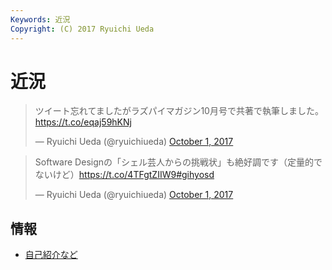 ```yaml
---
Keywords: 近況
Copyright: (C) 2017 Ryuichi Ueda
---
```


# 近況 

<blockquote class="twitter-tweet" data-partner="tweetdeck"><p lang="ja" dir="ltr">ツイート忘れてましたがラズパイマガジン10月号で共著で執筆しました。<a href="https://t.co/eqaj59hKNj">https://t.co/eqaj59hKNj</a></p>&mdash; Ryuichi Ueda (@ryuichiueda) <a href="https://twitter.com/ryuichiueda/status/914385558259900416?ref_src=twsrc%5Etfw">October 1, 2017</a></blockquote>
<script async src="//platform.twitter.com/widgets.js" charset="utf-8"></script>

<blockquote class="twitter-tweet" data-partner="tweetdeck"><p lang="ja" dir="ltr">Software Designの「シェル芸人からの挑戦状」も絶好調です（定量的でないけど）<a href="https://t.co/4TFgtZIIW9">https://t.co/4TFgtZIIW9</a><a href="https://twitter.com/hashtag/gihyosd?src=hash&amp;ref_src=twsrc%5Etfw">#gihyosd</a></p>&mdash; Ryuichi Ueda (@ryuichiueda) <a href="https://twitter.com/ryuichiueda/status/914385956219662336?ref_src=twsrc%5Etfw">October 1, 2017</a></blockquote>
<script async src="//platform.twitter.com/widgets.js" charset="utf-8"></script>

## 情報

* [自己紹介など](/?page=09972)
